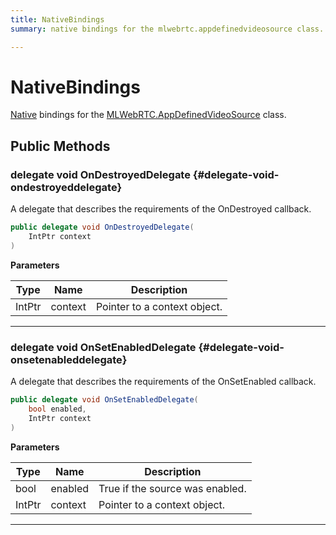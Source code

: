 ```yaml
---
title: NativeBindings
summary: native bindings for the mlwebrtc.appdefinedvideosource class. 

---
```


# NativeBindings




[Native](/unity-api/api/UnityEngine.XR.MagicLeap.Native/UnityEngine.XR.MagicLeap.Native.md) bindings for the [MLWebRTC.AppDefinedVideoSource](/unity-api/api/UnityEngine.XR.MagicLeap/MLWebRTC/AppDefinedVideoSource/UnityEngine.XR.MagicLeap.MLWebRTC.AppDefinedVideoSource.md) class.   





## Public Methods

### delegate void OnDestroyedDelegate {#delegate-void-ondestroyeddelegate}

A delegate that describes the requirements of the OnDestroyed callback. 

```csharp
public delegate void OnDestroyedDelegate(
    IntPtr context
)
```


**Parameters**

| Type | Name  | Description  | 
|--|--|--|
| IntPtr |context|Pointer to a context object.|






-----------

### delegate void OnSetEnabledDelegate {#delegate-void-onsetenableddelegate}

A delegate that describes the requirements of the OnSetEnabled callback. 

```csharp
public delegate void OnSetEnabledDelegate(
    bool enabled,
    IntPtr context
)
```


**Parameters**

| Type | Name  | Description  | 
|--|--|--|
| bool |enabled|True if the source was enabled.|
| IntPtr |context|Pointer to a context object.|






-----------

